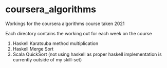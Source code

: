 # coursera_algorithms
Workings for the coursera algorithms course taken 2021

Each directory contains the working out for each week on the course

1. Haskell Karatsuba method multiplication
2. Haskell Merge Sort
3. Scala QuickSort (not using haskell as proper haskell implementation is currently outside of my
	 skill-set)
